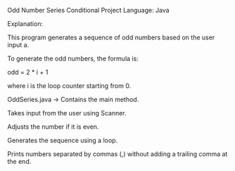 Odd Number Series Conditional Project
Language: Java

Explanation:

This program generates a sequence of odd numbers based on the user input a.

To generate the odd numbers, the formula is:

odd = 2 * i + 1

where i is the loop counter starting from 0.


OddSeries.java → Contains the main method.

Takes input from the user using Scanner.

Adjusts the number if it is even.

Generates the sequence using a loop.

Prints numbers separated by commas (,) without adding a trailing comma at the end.
